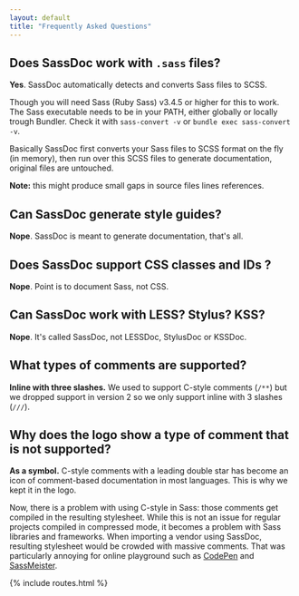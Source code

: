 ```yaml
---
layout: default
title: "Frequently Asked Questions"
---
```


## Does SassDoc work with `.sass` files?

**Yes**. SassDoc automatically detects and converts Sass files to SCSS.

Though you will need Sass (Ruby Sass) v3.4.5 or higher for this to work.
The Sass executable needs to be in your PATH, either globally or locally trough Bundler.
Check it with `sass-convert -v` or `bundle exec sass-convert -v`.

Basically SassDoc first converts your Sass files to SCSS format on the fly (in memory),
then run over this SCSS files to generate documentation, original files are untouched.

<p class="note  note--info">
  <strong>Note:</strong> this might produce small gaps in source files lines references.
</p>

## Can SassDoc generate style guides?

**Nope**. SassDoc is meant to generate documentation, that's all.

## Does SassDoc support CSS classes and IDs ?

**Nope**. Point is to document Sass, not CSS.

## Can SassDoc work with LESS? Stylus? KSS?

**Nope**. It's called SassDoc, not LESSDoc, StylusDoc or KSSDoc.

## What types of comments are supported?

**Inline with three slashes.** We used to support C-style comments (`/**`) but we dropped support in version 2 so we only support inline with 3 slashes (`///`).

## Why does the logo show a type of comment that is not supported?

**As a symbol.** C-style comments with a leading double star has become an icon of comment-based documentation in most languages. This is why we kept it in the logo.

Now, there is a problem with using C-style in Sass: those comments get compiled in the resulting stylesheet. While this is not an issue for regular projects compiled in compressed mode, it becomes a problem with Sass libraries and frameworks. When importing a vendor using SassDoc, resulting stylesheet would be crowded with massive comments. That was particularly annoying for online playground such as [CodePen](http://codepen.io) and [SassMeister](http://sassmeister.com).

{% include routes.html %}
